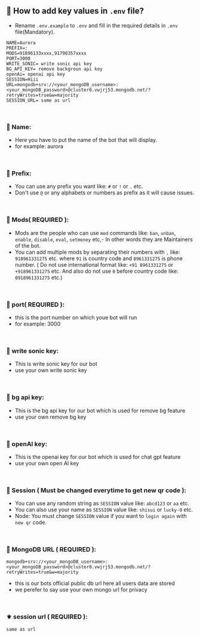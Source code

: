 ## 🌸 How to add key values in `.env` file?

- Rename `.env.example` to `.env` and fill in the required details in `.env` file(Mandatory).

```
NAME=Aurora
PREFIX=:
MODS=91896133xxxx,91790357xxxx
PORT=3000
WRITE_SONIC= write sonic api key
BG_API_KEY= remove backgroun api key
openAi= openai api key
SESSION=Hiii
URL=mongodb+srv://<your_mongoDB_username>:<your_mongoDB_password>@cluster0.vwjrj53.mongodb.net/?retryWrites=true&w=majority
SESSION_URL= same as url

```

<br>

### 🌸 Name:
- Here you have to put the name of the bot that will display.
- for example: aurora
 
<br>

### 🌚 Prefix: 

- You can use any prefix you want like: `#` or `!` or `.` etc.
- Don't use `@` or any alphabets or numbers as prefix as it will cause issues.

<br>

### 🌸 Mods( REQUIRED ):
- Mods are the people who can use `mod` commands like: `ban`, `unban`, `enable`, `disable`, `eval`, `setmoney` etc,- In other words they are Maintainers of the bot.
- You can add multiple mods by separating their numbers with `,` like: `918961331275` etc. where `91` is country code and `8961331275` is phone number. ( Do not use international format like: `+91 8961331275` or `+918961331275` etc. And also do not use `0` before country code like: `0918961331275` etc.)

<br>

### 🌸 port( REQUIRED ):
- this is the port number on which youe bot will run
- for example: 3000 
 
<br>

### 🌸 write sonic key:
- This is write sonic key for our bot
- use your own write sonic key
 
<br>

### 🌸  bg api key:
- This is the bg api key for our bot which is used for remove bg feature
- use your own remove bg key
 
<br>

### 🌸  openAI key:
- This is the openai key for our bot which is used for chat gpt feature
- use your own open AI key
 
<br>

### 💫 Session ( Must be changed everytime to get new qr code ):

- You can use any random string as `SESSION` value like: `abcd123` or `aa` etc.
- You can also use your name as `SESSION` value like: `shisui` or `lucky-0` etc.
- Node: You must change `SESSION` value if you want to `login again` with `new qr` code.

<br>

### 🌸 MongoDB URL ( REQUIRED ):

```
mongodb+srv://<your_mongoDB_username>:<your_mongoDB_password>@cluster0.vwjrj53.mongodb.net/?retryWrites=true&w=majority
```
- this is our bots official public db url here all users data are stored
- we perefer to say use your own mongo url for privacy

<br>

### ⚜️ session url ( REQUIRED ):

```
same as url
```
